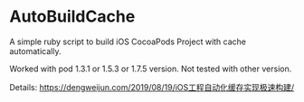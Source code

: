 # AutoBuildCache
A simple ruby script to build iOS CocoaPods Project with cache automatically.

Worked with pod 1.3.1 or 1.5.3 or 1.7.5 version. Not tested with other version.

Details: https://dengweijun.com/2019/08/19/iOS工程自动化缓存实现极速构建/
